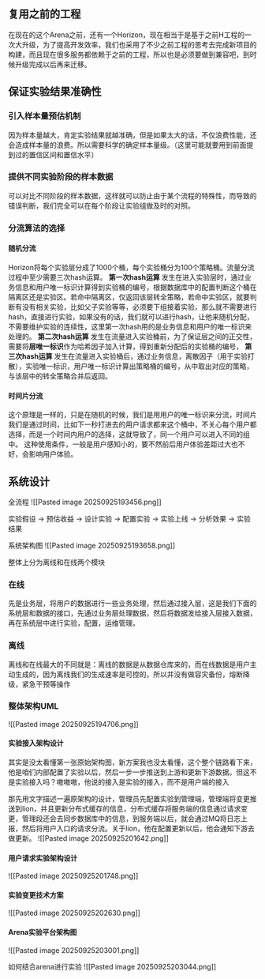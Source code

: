 ## 复用之前的工程

在现在的这个Arena之前，还有一个Horizon，现在相当于是基于之前H工程的一次大升级，为了提高开发效率，我们也采用了不少之前工程的思考去完成新项目的构建，而且现在很多服务都依赖于之前的工程，所以也是必须要做到兼容吧，到时候升级完成以后再来迁移。

## 保证实验结果准确性

### 引入样本量预估机制

因为样本量越大，肯定实验结果就越准确，但是如果太大的话，不仅浪费性能，还会造成样本量的浪费。所以需要科学的确定样本量级。（这里可能就要用到前面提到过的置信区间和置信水平）

### 提供不同实验阶段的样本数据

可以对比不同阶段的样本数据，这样就可以防止由于某个流程的特殊性，而导致的错误判断，我们完全可以在每个阶段让实验组做及时的对照。

### 分流算法的选择

#### 随机分流

Horizon将每个实验层分成了1000个桶，每个实验桶分为100个策略桶。流量分流过程中至少需要三次hash运算。
**第一次hash运算**
发生在进入实验层时，通过业务信息和用户唯一标识计算得到实验桶的编号，根据数据库中的配置判断这个桶在隔离区还是实验区。若命中隔离区，仅返回该层转全策略，若命中实验区，就要判断有没有相关实验，比如父子实验等等，必须要下组接着实验，那么就不需要进行hash，直接进行实验，如果没有的话，我们就可以进行hash，让他来随机分配，不需要维护实验的连续性，这里第一次hash用的是业务信息和用户的唯一标识来处理的。
**第二次hash运算**
发生在流量进入实验桶前，为了保证层之间的正交性，需要将**层唯一标识**作为哈希因子加入计算，得到重新分配后的实验桶的编号，
**第三次hash运算**
发生在流量进入实验桶后，通过业务信息，离散因子（用于实验打散），实验唯一标识，用户唯一标识计算出策略桶的编号，从中取出对应的策略，与该层中的转全策略合并后返回。
#### 时间片分流
这个原理是一样的，只是在随机的时候，我们是用用户的唯一标识来分流，时间片我们是通过时间，比如下一秒打进去的用户请求都来这个桶中，不关心每个用户都选择，而是一个时间内用户的选择，这就导致了，同一个用户可以进入不同的组中。
这种使用条件，一般是用户感知小的，要不然前后用户体验差距过大也不好，会影响用户体验。

## 系统设计

全流程
![[Pasted image 20250925193456.png]]

实验假设 -> 预估收益 -> 设计实验 -> 配置实验 -> 实验上线 -> 分析效果 -> 实验结果

系统架构图
![[Pasted image 20250925193658.png]]

整体上分为离线和在线两个模块
### 在线
先是业务层，将用户的数据进行一些业务处理，然后通过接入层，这是我们下面的系统层和数据的接口，先通过业务层处理数据，然后将数据发给接入层接入数据，再在系统层中进行实验，配置，运维管理。

### 离线
离线和在线最大的不同就是：离线的数据是从数据仓库来的，而在线数据是用户主动生成的，因为离线我们的生成速率是可控的，所以并没有做容灾备份，熔断降级，紧急干预等操作

### 整体架构UML

![[Pasted image 20250925194706.png]]

#### 实验接入架构设计
其实是没太看懂第一张原始架构图，新方案我也没太看懂，这个整个链路看下来，他是咱们内部配置了实验以后，然后一步一步推送到上游和更新下游数据。但这不是实验接入吗？嗷嗷嗷，他说的接入是实验的接入，而不是用户端的接入

那先用文字描述一遍原架构的设计，管理员先配置实验到管理端，管理端将变更推送到lion，并且更新分布式缓存的信息，分布式缓存将服务端的信息通过请求变更，管理段还会去同步数据库中的信息，到服务端以后，就会通过MQ将日志上报，然后将用户入口的请求分流。关于lion，他在配置更新以后，他会通知下游去做更新。
![[Pasted image 20250925201642.png]]

#### 用户请求实验架构设计
![[Pasted image 20250925201748.png]]

#### 实验变更技术方案
![[Pasted image 20250925202630.png]]
#### Arena实验平台架构图

![[Pasted image 20250925203001.png]]

如何结合arena进行实验
![[Pasted image 20250925203044.png]]